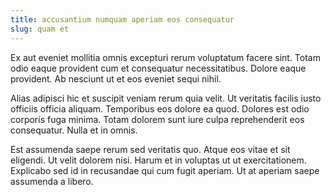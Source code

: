 ```yaml
---
title: accusantium numquam aperiam eos consequatur
slug: quam et
---
```


Ex aut eveniet mollitia omnis excepturi rerum voluptatum facere sint. Totam odio eaque provident cum et consequatur necessitatibus. Dolore eaque provident. Ab nesciunt ut et eos eveniet sequi nihil.

Alias adipisci hic et suscipit veniam rerum quia velit. Ut veritatis facilis iusto officiis officia aliquam. Temporibus eos dolore ea quod. Dolores est odio corporis fuga minima. Totam dolorem sunt iure culpa reprehenderit eos consequatur. Nulla et in omnis.

Est assumenda saepe rerum sed veritatis quo. Atque eos vitae et sit eligendi. Ut velit dolorem nisi. Harum et in voluptas ut ut exercitationem. Explicabo sed id in recusandae qui cum fugit aperiam. Ut at aperiam saepe assumenda a libero.
